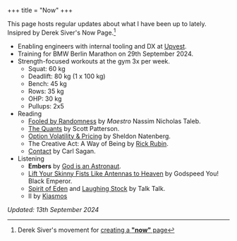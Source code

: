 +++
title = "Now"
+++

This page hosts regular updates about what I have been up to lately.
Insipred by Derek Siver's Now Page.[^1]

- Enabling engineers with internal tooling and DX at [Upvest](https://upvest.co/).
- Training for BMW Berlin Marathon on 29th September 2024.
- Strength-focused workouts at the gym 3x per week.
  - Squat: 60 kg
  - Deadlift: 80 kg (1 x 100 kg)
  - Bench: 45 kg
  - Rows: 35 kg
  - OHP: 30 kg
  - Pullups: 2x5
- Reading
  - [Fooled by Randomness](https://en.wikipedia.org/wiki/Fooled_by_Randomness?useskin=vector) by *Maestro* Nassim Nicholas Taleb.
  - [The Quants](https://en.wikipedia.org/wiki/The_Quants?useskin=vector) by Scott Patterson.
  - [Option Volatility & Pricing](https://www.goodreads.com/book/show/119373.Option_Volatility_Pricing) by Sheldon Natenberg.
  - The Creative Act: A Way of Being by [Rick Rubin](https://en.wikipedia.org/wiki/Rick_Rubin?useskin=vector).
  - [Contact](https://en.wikipedia.org/wiki/Contact_(novel)?useskin=vector) by Carl Sagan.
- Listening
  - **Embers** by [God is an Astronaut](https://en.wikipedia.org/wiki/God_Is_an_Astronaut?useskin=vector).
  - [Lift Your Skinny Fists Like Antennas to Heaven](https://en.wikipedia.org/wiki/Lift_Your_Skinny_Fists_Like_Antennas_to_Heaven?useskin=vector) by Godspeed You! Black Emperor.
  - [Spirit of Eden](https://en.wikipedia.org/wiki/Spirit_of_Eden?useskin=vector) and [Laughing Stock](https://en.wikipedia.org/wiki/Laughing_Stock?useskin=vector) by Talk Talk.
  - II by [Kiasmos](https://en.wikipedia.org/wiki/Kiasmos?useskin=vector)

_Updated: 13th September 2024_

[^1]: Derek Siver's movement for [creating a **"now"** page](https://nownownow.com/about)
